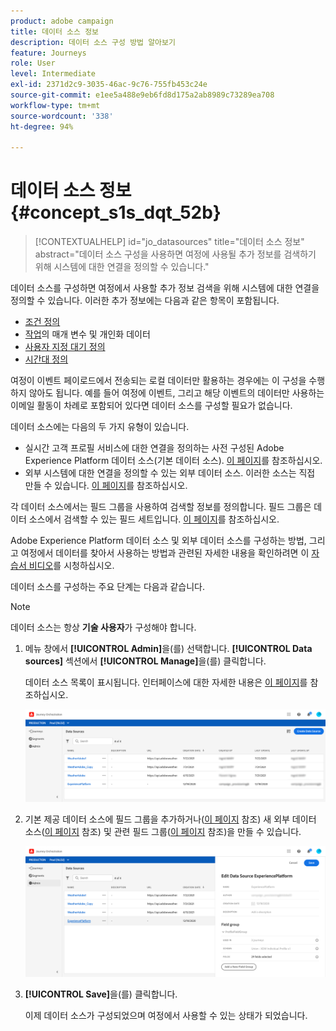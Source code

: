 ```yaml
---
product: adobe campaign
title: 데이터 소스 정보
description: 데이터 소스 구성 방법 알아보기
feature: Journeys
role: User
level: Intermediate
exl-id: 2371d2c9-3035-46ac-9c76-755fb453c24e
source-git-commit: e1ee5a488e9eb6fd8d175a2ab8989c73289ea708
workflow-type: tm+mt
source-wordcount: '338'
ht-degree: 94%

---
```


# 데이터 소스 정보 {#concept_s1s_dqt_52b}

>[!CONTEXTUALHELP]
>id="jo_datasources"
>title="데이터 소스 정보"
>abstract="데이터 소스 구성을 사용하면 여정에 사용될 추가 정보를 검색하기 위해 시스템에 대한 연결을 정의할 수 있습니다."

데이터 소스를 구성하면 여정에서 사용할 추가 정보 검색을 위해 시스템에 대한 연결을 정의할 수 있습니다. 이러한 추가 정보에는 다음과 같은 항목이 포함됩니다.

* [조건 정의](../building-journeys/condition-activity.md)
* [작업](../action/action.md)의 매개 변수 및 개인화 데이터
* [사용자 지정 대기 정의](../building-journeys/wait-activity.md#custom)
* [시간대 정의](../building-journeys/timezone-management.md)

여정이 이벤트 페이로드에서 전송되는 로컬 데이터만 활용하는 경우에는 이 구성을 수행하지 않아도 됩니다. 예를 들어 여정에 이벤트, 그리고 해당 이벤트의 데이터만 사용하는 이메일 활동이 차례로 포함되어 있다면 데이터 소스를 구성할 필요가 없습니다.

데이터 소스에는 다음의 두 가지 유형이 있습니다.

* 실시간 고객 프로필 서비스에 대한 연결을 정의하는 사전 구성된 Adobe Experience Platform 데이터 소스(기본 데이터 소스). [이 페이지](../datasource/adobe-experience-platform-data-source.md)를 참조하십시오.
* 외부 시스템에 대한 연결을 정의할 수 있는 외부 데이터 소스. 이러한 소스는 직접 만들 수 있습니다. [이 페이지](../datasource/external-data-sources.md)를 참조하십시오.

각 데이터 소스에서는 필드 그룹을 사용하여 검색할 정보를 정의합니다. 필드 그룹은 데이터 소스에서 검색할 수 있는 필드 세트입니다. [이 페이지](../datasource/field-groups.md)를 참조하십시오.

Adobe Experience Platform 데이터 소스 및 외부 데이터 소스를 구성하는 방법, 그리고 여정에서 데이터를 찾아서 사용하는 방법과 관련된 자세한 내용을 확인하려면 이 [자습서 비디오](https://experienceleague.adobe.com/docs/platform-learn/tutorials/journey-orchestration/configure-data-sources.html)를 시청하십시오.

데이터 소스를 구성하는 주요 단계는 다음과 같습니다.

>[!NOTE]
>
>데이터 소스는 항상 **기술 사용자**&#x200B;가 구성해야 합니다.

1. 메뉴 창에서 **[!UICONTROL Admin]**&#x200B;을(를) 선택합니다. **[!UICONTROL Data sources]** 섹션에서 **[!UICONTROL Manage]**&#x200B;을(를) 클릭합니다.

   데이터 소스 목록이 표시됩니다. 인터페이스에 대한 자세한 내용은 [이 페이지](../about/user-interface.md)를 참조하십시오.

   ![](../assets/journey18.png)

1. 기본 제공 데이터 소스에 필드 그룹을 추가하거나([이 페이지](../datasource/adobe-experience-platform-data-source.md) 참조) 새 외부 데이터 소스([이 페이지](../datasource/external-data-sources.md) 참조) 및 관련 필드 그룹([이 페이지](../datasource/field-groups.md) 참조)을 만들 수 있습니다.

   ![](../assets/journey23.png)

1. **[!UICONTROL Save]**&#x200B;을(를) 클릭합니다.

   이제 데이터 소스가 구성되었으며 여정에서 사용할 수 있는 상태가 되었습니다.
